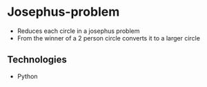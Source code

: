 # Josephus-problem

* Reduces each circle in a josephus problem
* From the winner of a 2 person circle converts it to a larger circle

## Technologies
* Python
